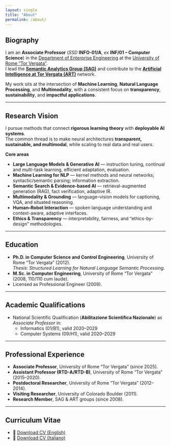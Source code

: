 ```yaml
---
layout: single
title: "About"
permalink: /about/
---
```


## Biography
I am an **Associate Professor** (*SSD* **INFO-01/A**, *ex* **INF/01 – Computer Science**) in the [Department of Enterprise Engineering](https://dii.uniroma2.it/) at the [University of Rome “Tor Vergata”](http://web.uniroma2.it/).  
I lead the **[Semantic Analytics Group (SAG)](http://sag.art.uniroma2.it)** and contribute to the **[Artificial Intelligence at Tor Vergata (ART)](https://art.uniroma2.it/)** network.
  
My work sits at the intersection of **Machine Learning**, **Natural Language Processing**, and **Multimodality**, with a consistent focus on **transparency**, **sustainability**, and **impactful applications**.

---

## Research Vision
I pursue methods that connect **rigorous learning theory** with **deployable AI systems**.  
The common thread is to make neural architectures **transparent, sustainable, and multimodal**, while scaling to real data and real users.

**Core areas**
- **Large Language Models & Generative AI** — instruction tuning, continual and multi-task learning, efficient adaptation, evaluation.  
- **Machine Learning for NLP** — kernel methods and neural networks; syntactic/semantic parsing; information extraction.  
- **Semantic Search & Evidence-based AI** — retrieval-augmented generation (RAG), fact verification, adaptive IR.  
- **Multimodality & Grounding** — language–vision models for captioning, VQA, and situated reasoning.  
- **Human–Robot Interaction** — spoken language understanding and context-aware, adaptive interfaces.  
- **Ethics & Transparency** — interpretability, fairness, and “ethics-by-design” methodologies.

---

## Education
- **Ph.D. in Computer Science and Control Engineering**, University of Rome “Tor Vergata” (2012).  
  *Thesis:* *Structured Learning for Natural Language Semantic Processing*.  
- **M.Sc. in Computer Engineering**, University of Rome “Tor Vergata” (2008, 110/110 cum laude).  
- Licensed as Professional Engineer (2009).  

---

## Academic Qualifications
- National Scientific Qualification (**Abilitazione Scientifica Nazionale**) as *Associate Professor* in:  
  - Informatics (01/B1), valid 2020–2029  
  - Computer Systems (09/H1), valid 2020–2029  

---

## Professional Experience
- **Associate Professor**, University of Rome “Tor Vergata” (since 2025).  
- **Assistant Professor (RTD-A/RTD-B)**, University of Rome “Tor Vergata” (2015–2020).  
- **Postdoctoral Researcher**, University of Rome “Tor Vergata” (2012–2014).  
- **Visiting Researcher**, University of Colorado Boulder (2011).  
- **Research Member**, SAG & ART groups (since 2008).  


---

## Curriculum Vitae
- 📄 [Download CV (English)](/files/croce_cv_may2025_eng.pdf)  
- 📄 [Download CV (Italiano)](/files/croce_cv_may2025_ita.pdf)  
